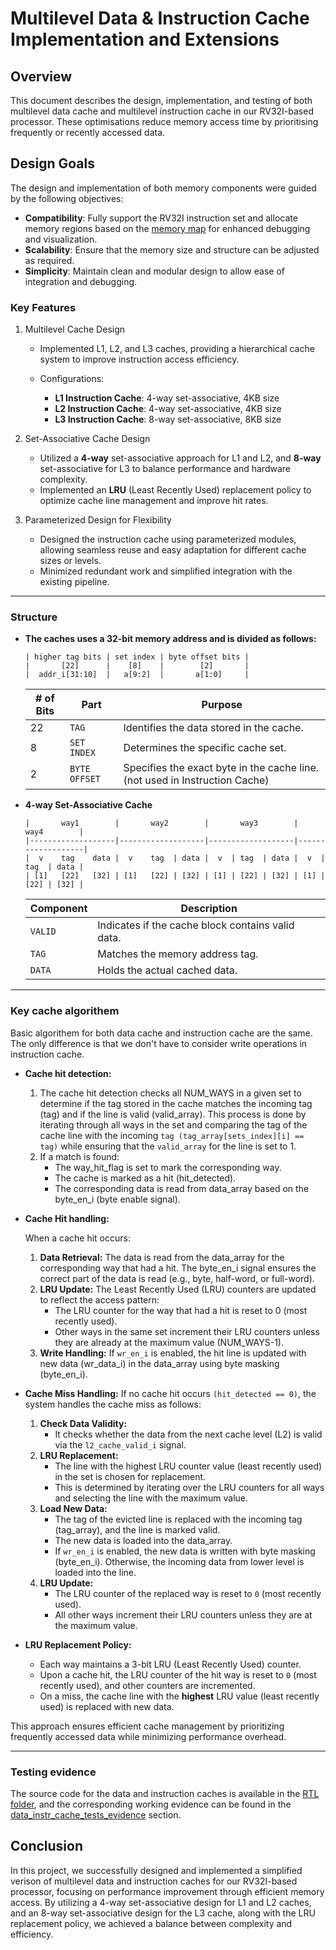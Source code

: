 # Multilevel Data & Instruction Cache Implementation and Extensions

## Overview

   This document describes the design, implementation, and testing of both multilevel data cache and multilevel instruction cache in our RV32I-based processor. These optimisations reduce memory access time by prioritising frequently or recently accessed data.

## Design Goals

The design and implementation of both memory components were guided by the following objectives:

- **Compatibility**: Fully support the RV32I instruction set and allocate memory regions based on the [memory map](../images/personal_statements_images/mem_map.png) for enhanced debugging and visualization.
- **Scalability**: Ensure that the memory size and structure can be adjusted as required.
- **Simplicity**: Maintain clean and modular design to allow ease of integration and debugging.

### Key Features

1. Multilevel Cache Design

    - Implemented L1, L2, and L3 caches, providing a hierarchical cache system to improve instruction access efficiency.
    - Configurations:
  
        - **L1 Instruction Cache**: 4-way set-associative, 4KB size
        - **L2 Instruction Cache**: 4-way set-associative, 4KB size
        - **L3 Instruction Cache**: 8-way set-associative, 8KB size

2. Set-Associative Cache Design

    - Utilized a **4-way** set-associative approach for L1 and L2, and **8-way** set-associative for L3 to balance performance and hardware complexity.
    - Implemented an **LRU** (Least Recently Used) replacement policy to optimize cache line management and improve hit rates.
  
3. Parameterized Design for Flexibility

    - Designed the instruction cache using parameterized modules, allowing seamless reuse and easy adaptation for different cache sizes or levels.
    - Minimized redundant work and simplified integration with the existing pipeline.

---

### Structure

- **The caches uses a 32-bit memory address and is divided as follows:**

    ```
    | higher tag bits | set index | byte offset bits |
    |       [22]      |    [8]    |        [2]       |
    |  addr_i[31:10]  |   a[9:2]  |       a[1:0]     |
    ```

    | # of Bits | Part          | Purpose                                                |
    |-----------|---------------|--------------------------------------------------------|
    | 22        | `TAG`         | Identifies the data stored in the cache.               |
    | 8         | `SET INDEX`   | Determines the specific cache set.                     |
    | 2         | `BYTE OFFSET` | Specifies the exact byte in the cache line.(not used in Instruction Cache) |

- **4-way Set-Associative Cache**

    ```
    |       way1        |       way2        |       way3        |       way4        |
    |-------------------|-------------------|-------------------|-------------------|
    |  v    tag    data |  v    tag  | data |  v  | tag  | data |  v  | tag  | data |
    | [1]   [22]   [32] | [1]   [22] | [32] | [1] | [22] | [32] | [1] | [22] | [32] |
    ```

    | Component  | Description                                     |
    |------------|-------------------------------------------------|
    | `VALID`    | Indicates if the cache block contains valid data.|
    | `TAG`      | Matches the memory address tag.                 |
    | `DATA`     | Holds the actual cached data.                   |

---

### Key cache algorithem

Basic algorithem for both data cache and instruction cache are the same. The only difference is that we don't have to consider write operations in instruction cache.

- **Cache hit detection:**

  1. The cache hit detection checks all NUM_WAYS in a given set to determine if the tag stored in the cache matches the incoming tag (tag) and if the line is valid (valid_array).	This process is done by iterating through all ways in the set and comparing the tag of the cache line with the incoming `tag (tag_array[sets_index][i] == tag)` while ensuring that the `valid_array` for the line is set to 1.
  2. If a match is found:
     - The way_hit_flag is set to mark the corresponding way.
     - The cache is marked as a hit (hit_detected).
     - The corresponding data is read from data_array based on the byte_en_i (byte enable signal).

- **Cache Hit handling:**

  When a cache hit occurs:
  1. **Data Retrieval:**
    The data is read from the data_array for the corresponding way that had a hit. The byte_en_i signal ensures the correct part of the data is read (e.g., byte, half-word, or full-word).
  2. **LRU Update:**
    The Least Recently Used (LRU) counters are updated to reflect the access pattern:
     - The LRU counter for the way that had a hit is reset to 0 (most recently used).
     - Other ways in the same set increment their LRU counters unless they are already at the maximum value (NUM_WAYS-1).
  3. **Write Handling:**
    If `wr_en_i` is enabled, the hit line is updated with new data (wr_data_i) in the data_array using byte masking (byte_en_i).

- **Cache Miss Handling:**
  If no cache hit occurs `(hit_detected == 0)`, the system handles the cache miss as follows:
  1. **Check Data Validity:**
     - It checks whether the data from the next cache level (L2) is valid via the `l2_cache_valid_i` signal.
  2. **LRU Replacement:**
     - The line with the highest LRU counter value (least recently used) in the set is chosen for replacement.
     - This is determined by iterating over the LRU counters for all ways and selecting the line with the maximum value.
  3. **Load New Data:**
     - The tag of the evicted line is replaced with the incoming tag (tag_array), and the line is marked valid.
     - The new data is loaded into the data_array.
     - If `wr_en_i` is enabled, the new data is written with byte masking (byte_en_i). Otherwise, the incoming data from lower level is loaded into the line.
  4. **LRU Update:**
     - The LRU counter of the replaced way is reset to `0` (most recently used).
     - All other ways increment their LRU counters unless they are at the maximum value.

- **LRU Replacement Policy:**
  - Each way maintains a 3-bit LRU (Least Recently Used) counter.
  - Upon a cache hit, the LRU counter of the hit way is reset to `0` (most recently used), and other counters are incremented.
  - On a miss, the cache line with the **highest** LRU value (least recently used) is replaced with new data.

This approach ensures efficient cache management by prioritizing frequently accessed data while minimizing performance overhead.

---

### Testing evidence

The source code for the data and instruction caches is available in the [RTL folder](../rtl/), and the corresponding working evidence can be found in the [data_instr_cache_tests_evidence](../images/TestEvidence/) section.

## Conclusion

In this project, we successfully designed and implemented a simplified verison of multilevel data and instruction caches for our RV32I-based processor, focusing on performance improvement through efficient memory access. By utilizing a 4-way set-associative design for L1 and L2 caches, and an 8-way set-associative design for the L3 cache, along with the LRU replacement policy, we achieved a balance between complexity and efficiency.

